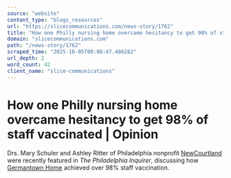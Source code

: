 ```yaml
---
source: "website"
content_type: "blogs_resources"
url: "https://slicecommunications.com/news-story/1762"
title: "How one Philly nursing home overcame hesitancy to get 98% of staff vaccinated"
domain: "slicecommunications.com"
path: "/news-story/1762"
scraped_time: "2025-10-05T00:08:47.486282"
url_depth: 2
word_count: 42
client_name: "slice-communications"
---
```


# How one Philly nursing home overcame hesitancy to get 98% of staff vaccinated | Opinion

Drs. Mary Schuler and Ashley Ritter of Philadelphia nonprofit [NewCourtland](https://www.newcourtland.org) were recently featured in _The Philadelphia Inquirer_, discussing how [Germantown Home](https://www.newcourtland.org/germantown-home/) achieved over 98% staff vaccination.